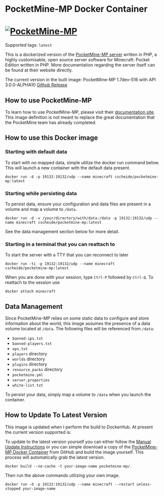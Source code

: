 # PocketMine-MP Docker Container

# [![PocketMine-MP](http://cdn.pocketmine.net/img/PocketMine-MP-h.png)](https://pmmp.io)

Supported tags: `latest`

This is a dockerized version of the [PocketMine-MP server](https://www.pmmp.io/) written in PHP, a highly customisable, open source server software for Minecraft: Pocket Edition written in PHP. More documentation regarding the server itself can be found at their website directly.

The current version in the built image: PocketMine-MP 1.7dev-516 with API 3.0.0-ALPHA10 [Github Release](https://github.com/pmmp/PocketMine-MP/releases/tag/1.7dev-516)

## How to use PocketMine-MP

To learn how to use PocketMine-MP, please visit their [documentation site](http://pmmp.readthedocs.org/). This image definition is not meant to replace the great documentation that the PocketMine team has already completed.

## How to use this Docker image

### Starting with default data

To start with no mapped data, simple utilize the docker run command below. This will launch a new container with the default data present.

`docker run -d -p 19132:19132/udp --name minecraft cscheide/pocketmine-mp:latest`

### Starting while persisting data

To persist data, ensure your configuration and data files are present in a volume and map a volume to `/data`.

`docker run -d -v /your/directory/with/data:/data -p 19132:19132/udp --name minecraft cscheide/pocketmine-mp:latest`

See the data management section below for more detail.

### Starting in a terminal that you can reattach to

To start the server with a TTY that you can reconnect to later

`docker run -ti -p 19132:19132/udp --name minecraft cscheide/pocketmine-mp:latest`

When you are done with your session, type `Ctrl-P` followed by `Ctrl-Q`. To reattach to the session use

`docker attach minecraft`

## Data Management

Since PocketMine-MP relies on some static data to configure and store information about the world, this image assumes the presence of a data volume located at `/data`. The following files will be referenced from `/data`:

* `banned-ips.txt`
* `banned-players.txt`
* `ops.txt`
* `players` directory
* `worlds` directory
* `plugins` directory
* `resource_packs` directory
* `pocketmine.yml`
* `server.properties`
* `white-list.txt`

To persist your data, simply map a volume to `/data` when you launch the container.

## How to Update To Latest Version

This image is updated when I perform the build to DockerHub. At present the current version supported is:

To update to the latest version yourself you can either follow the [Manual Update Instructions](https://pmmp.readthedocs.io/en/rtfd/update.html#) or you can simple download a copy of the [PocketMine-MP Docker Container](https://github.com/crscheid/pocketmine-mp) from GitHub and build the image yourself. This process will automatically grab the latest version.

`docker build --no-cache -t your-image-name pocketmine-mp/.`

Then run the above commands utilizing your own image.

`docker run -d -p 19132:19132/udp --name minecraft --restart unless-stopped your-image-name`
